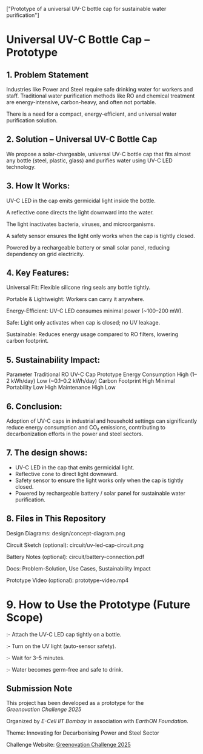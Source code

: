 
["Prototype of a universal UV-C bottle cap for sustainable water purification"]
# Universal UV-C Bottle Cap – Prototype
## 1. Problem Statement

Industries like Power and Steel require safe drinking water for workers and staff. Traditional water purification methods like RO and chemical treatment are energy-intensive, carbon-heavy, and often not portable.

There is a need for a compact, energy-efficient, and universal water purification solution.

## 2. Solution – Universal UV-C Bottle Cap

We propose a solar-chargeable, universal UV-C bottle cap that fits almost any bottle (steel, plastic, glass) and purifies water using UV-C LED technology.

 ## 3. How It Works:

UV-C LED in the cap emits germicidal light inside the bottle.

A reflective cone directs the light downward into the water.

The light inactivates bacteria, viruses, and microorganisms.

A safety sensor ensures the light only works when the cap is tightly closed.

Powered by a rechargeable battery or small solar panel, reducing dependency on grid electricity.

## 4. Key Features:

Universal Fit: Flexible silicone ring seals any bottle tightly.

Portable & Lightweight: Workers can carry it anywhere.

Energy-Efficient: UV-C LED consumes minimal power (~100–200 mW).

Safe: Light only activates when cap is closed; no UV leakage.

Sustainable: Reduces energy usage compared to RO filters, lowering carbon footprint.

## 5. Sustainability Impact:
Parameter	Traditional RO	UV-C Cap Prototype
Energy Consumption	High (1–2 kWh/day)	Low (~0.1–0.2 kWh/day)
Carbon Footprint	High	Minimal
Portability	Low	High
Maintenance	High	Low

## 6. Conclusion:
Adoption of UV-C caps in industrial and household settings can significantly reduce energy consumption and CO₂ emissions, contributing to decarbonization efforts in the power and steel sectors.

## 7. The design shows:
- UV-C LED in the cap that emits germicidal light.  
- Reflective cone to direct light downward.  
- Safety sensor to ensure the light works only when the cap is tightly closed.  
- Powered by rechargeable battery / solar panel for sustainable water purification.

## 8. Files in This Repository

Design Diagrams: design/concept-diagram.png

Circuit Sketch (optional): circuit/uv-led-cap-circuit.png

Battery Notes (optional): circuit/battery-connection.pdf

Docs: Problem-Solution, Use Cases, Sustainability Impact

Prototype Video (optional): prototype-video.mp4
# 9. How to Use the Prototype (Future Scope)

:- Attach the UV-C LED cap tightly on a bottle.

:- Turn on the UV light (auto-sensor safety).

:- Wait for 3–5 minutes.

:- Water becomes germ-free and safe to drink.


## Submission Note  

This project has been developed as a prototype for the  
*Greenovation Challenge 2025*  

Organized by *E-Cell IIT Bombay* in association with *EarthON Foundation*.  

Theme: Innovating for Decarbonising Power and Steel Sector  

Challenge Website: [Greenovation Challenge 2025](https://ecell.in/links/4OnvyY)



